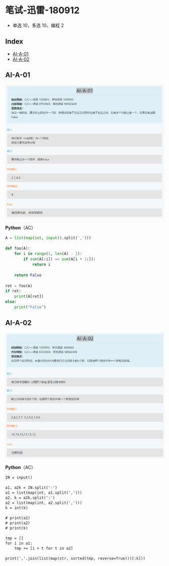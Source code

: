 笔试-迅雷-180912
===
- 单选 10，多选 10，编程 2

Index
---
<!-- TOC -->

- [AI-A-01](#ai-a-01)
- [AI-A-02](#ai-a-02)

<!-- /TOC -->

## AI-A-01
<div align="center"><img src="../_assets/TIM截图20180912193245.png" height="" /></div>

**Python**（AC）
```python
A = list(map(int, input().split(',')))

def foo(A):
    for i in range(1, len(A) - 1):
        if sum(A[:i]) == sum(A[i + 1:]):
            return i

    return False

ret = foo(A)
if ret:
    print(A[ret])
else:
    print("False")
```


## AI-A-02
<div align="center"><img src="../_assets/TIM截图20180912193315.png" height="" /></div>

**Python**（AC）
```
IN = input()

a1, a2k = IN.split('-')
a1 = list(map(int, a1.split(',')))
a2, k = a2k.split(':')
a2 = list(map(int, a2.split(',')))
k = int(k)

# print(a1)
# print(a2)
# print(k)

tmp = []
for i in a1:
    tmp += [i + t for t in a2]

print(','.join(list(map(str, sorted(tmp, reverse=True)))[:k]))

```